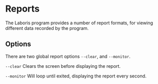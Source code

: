 # Reports #

The Laboris program provides a number of report formats, for viewing different
data recorded by the program.

## Options ##

There are two global report options `--clear`, and `--monitor`.

`--clear` Clears the screen before displaying the report.

`--monitor` Will loop until exited, displaying the report every second.

